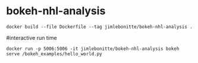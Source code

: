 # bokeh-nhl-analysis

`docker build --file Dockerfile --tag jimlebonitte/bokeh-nhl-analysis .`

#interactive run time

`docker run -p 5006:5006 -it jimlebonitte/bokeh-nhl-analysis bokeh serve /bokeh_examples/hello_world.py`